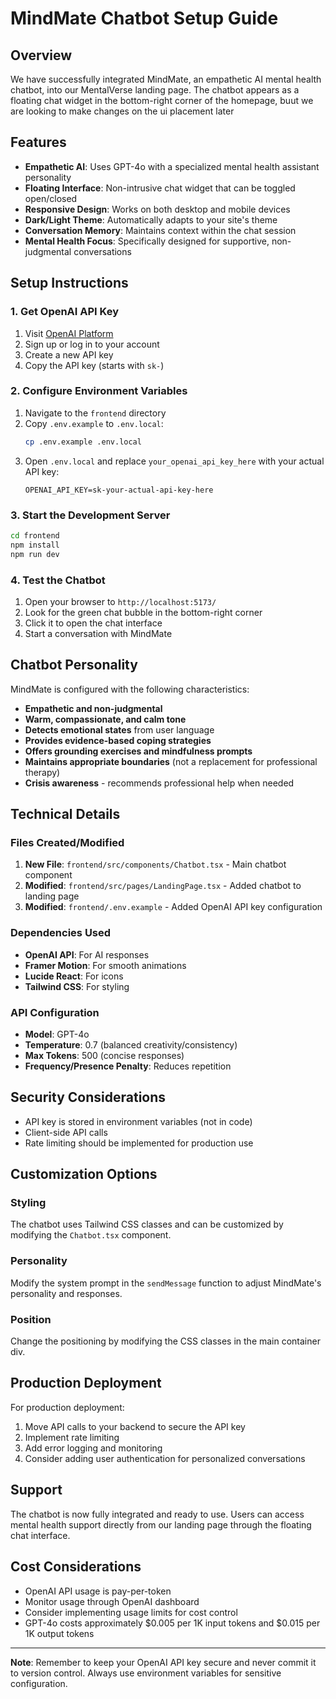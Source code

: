 # MindMate Chatbot Setup Guide

## Overview
We have successfully integrated MindMate, an empathetic AI mental health chatbot, into our MentalVerse landing page. The chatbot appears as a floating chat widget in the bottom-right corner of the homepage, buut we are looking to make changes on the ui placement later

## Features
- **Empathetic AI**: Uses GPT-4o with a specialized mental health assistant personality
- **Floating Interface**: Non-intrusive chat widget that can be toggled open/closed
- **Responsive Design**: Works on both desktop and mobile devices
- **Dark/Light Theme**: Automatically adapts to your site's theme
- **Conversation Memory**: Maintains context within the chat session
- **Mental Health Focus**: Specifically designed for supportive, non-judgmental conversations

## Setup Instructions

### 1. Get OpenAI API Key
1. Visit [OpenAI Platform](https://platform.openai.com/api-keys)
2. Sign up or log in to your account
3. Create a new API key
4. Copy the API key (starts with `sk-`)

### 2. Configure Environment Variables
1. Navigate to the `frontend` directory
2. Copy `.env.example` to `.env.local`:
   ```bash
   cp .env.example .env.local
   ```
3. Open `.env.local` and replace `your_openai_api_key_here` with your actual API key:
   ```
   OPENAI_API_KEY=sk-your-actual-api-key-here
   ```

### 3. Start the Development Server
```bash
cd frontend
npm install
npm run dev
```

### 4. Test the Chatbot
1. Open your browser to `http://localhost:5173/`
2. Look for the green chat bubble in the bottom-right corner
3. Click it to open the chat interface
4. Start a conversation with MindMate

## Chatbot Personality
MindMate is configured with the following characteristics:
- **Empathetic and non-judgmental**
- **Warm, compassionate, and calm tone**
- **Detects emotional states** from user language
- **Provides evidence-based coping strategies**
- **Offers grounding exercises and mindfulness prompts**
- **Maintains appropriate boundaries** (not a replacement for professional therapy)
- **Crisis awareness** - recommends professional help when needed

## Technical Details

### Files Created/Modified
1. **New File**: `frontend/src/components/Chatbot.tsx` - Main chatbot component
2. **Modified**: `frontend/src/pages/LandingPage.tsx` - Added chatbot to landing page
3. **Modified**: `frontend/.env.example` - Added OpenAI API key configuration

### Dependencies Used
- **OpenAI API**: For AI responses
- **Framer Motion**: For smooth animations
- **Lucide React**: For icons
- **Tailwind CSS**: For styling

### API Configuration
- **Model**: GPT-4o
- **Temperature**: 0.7 (balanced creativity/consistency)
- **Max Tokens**: 500 (concise responses)
- **Frequency/Presence Penalty**: Reduces repetition

## Security Considerations
- API key is stored in environment variables (not in code)
- Client-side API calls
- Rate limiting should be implemented for production use

## Customization Options

### Styling
The chatbot uses Tailwind CSS classes and can be customized by modifying the `Chatbot.tsx` component.

### Personality
Modify the system prompt in the `sendMessage` function to adjust MindMate's personality and responses.

### Position
Change the positioning by modifying the CSS classes in the main container div.

## Production Deployment
For production deployment:
1. Move API calls to your backend to secure the API key
2. Implement rate limiting
3. Add error logging and monitoring
4. Consider adding user authentication for personalized conversations

## Support
The chatbot is now fully integrated and ready to use. Users can access mental health support directly from our landing page through the floating chat interface.

## Cost Considerations
- OpenAI API usage is pay-per-token
- Monitor usage through OpenAI dashboard
- Consider implementing usage limits for cost control
- GPT-4o costs approximately $0.005 per 1K input tokens and $0.015 per 1K output tokens

---

**Note**: Remember to keep your OpenAI API key secure and never commit it to version control. Always use environment variables for sensitive configuration.
